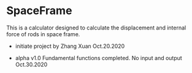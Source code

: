 # SpaceFrame

This is a calculator designed to calculate the displacement and internal force of rods in space frame.

- initiate project by Zhang Xuan Oct.20.2020

- alpha v1.0 Fundamental functions completed. No input and output Oct.30.2020
